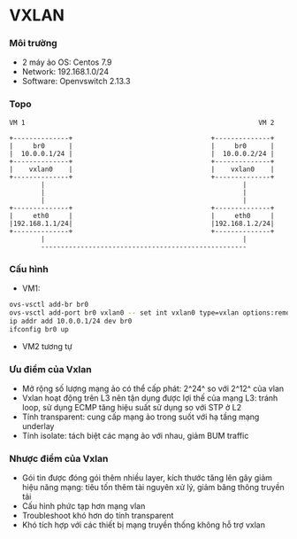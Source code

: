 ﻿# VXLAN

### Môi trường

- 2 máy ảo OS: Centos 7.9
- Network: 192.168.1.0/24
- Software: Openvswitch 2.13.3

### Topo

````
VM 1                                                           VM 2

+--------------+                                   +--------------+
|     br0      |                                   |     br0      |
|  10.0.0.1/24 |                                   |  10.0.0.2/24 |
+--------------+                                   +--------------+
|    vxlan0    |                                   |    vxlan0    |
+--------------+                                   +--------------+
        |                                                  |
        |                                                  |
        |                                                  |
+--------------+                                   +--------------+
|     eth0     |                                   |     eth0     |
|192.168.1.1/24|                                   |192.168.1.2/24|
+--------------+                                   +--------------+
        |                                                  |
        ----------------------------------------------------
````

### Cấu hình

- VM1:

```bash
ovs-vsctl add-br br0
ovs-vsctl add-port br0 vxlan0 -- set int vxlan0 type=vxlan options:remote_ip=192.168.1.2
ip addr add 10.0.0.1/24 dev br0
ifconfig br0 up
```

- VM2 tương tự

### Ưu điểm của Vxlan

- Mở rộng số lượng mạng ảo có thể cấp phát: 2^24^ so với 2^12^ của vlan
- Vxlan hoạt động trên L3 nên tận dụng được lợi thế của mạng L3: tránh loop, sử dụng ECMP tăng hiệu suất sử dụng so với STP ở L2
- Tính transparent: cung cấp mạng ảo trong suốt với hạ tầng mạng underlay
- Tính isolate: tách biệt các mạng ảo với nhau, giảm BUM traffic

### Nhược điểm của Vxlan

- Gói tin được đóng gói thêm nhiều layer, kích thước tăng lên gây giảm hiệu năng mạng:  tiêu tốn thêm tài nguyên xử lý, giảm băng thông truyền tải
- Cấu hình phức tạp hơn mạng vlan
- Troubleshoot khó hơn do tính transparent
- Khó tích hợp với các thiết bị mạng truyền thống không hỗ trợ vxlan
